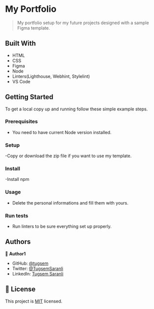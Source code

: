 
# My Portfolio

> My portfolio setup for my future projects designed with a sample Figma template.


## Built With

- HTML
- CSS
- Figma
- Node
- Linters(Lighthouse, Webhint, Stylelint)
- VS Code


## Getting Started

To get a local copy up and running follow these simple example steps.

### Prerequisites
- You need to have current Node version installed.

### Setup
-Copy or download the zip file if you want to use my template.

### Install
-Install npm

### Usage
- Delete the personal informations and fill them with yours.

### Run tests
- Run linters to be sure everything set up properly.


## Authors

👤 **Author1**

- GitHub: [@tugsem](https://github.com/tugsem)
- Twitter: [@TugsemSaranli](https://twitter.com/TugsemSaranli)
- LinkedIn: [Tugsem Saranli](https://linkedin.com/in/tugsem-saranli-5b2a98230/)

## 📝 License

This project is [MIT](./MIT.md) licensed.

